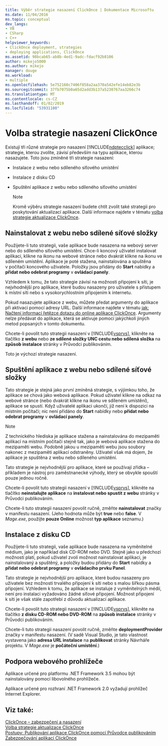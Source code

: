 ```yaml
---
title: Výběr strategie nasazení ClickOnce | Dokumentace Microsoftu
ms.date: 11/04/2016
ms.topic: conceptual
dev_langs:
- VB
- CSharp
- C++
helpviewer_keywords:
- ClickOnce deployment, strategies
- deploying applications, ClickOnce
ms.assetid: 98bcab65-ab8b-4ed1-9adc-fdacf92b8106
author: mikejo5000
ms.author: mikejo
manager: douge
ms.workload:
- multiple
ms.openlocfilehash: 5e752160c7406f858a2aa370a542efe14eb82e3b
ms.sourcegitcommit: 37fb7075b0a65d2add3b137a5230767aa3266c74
ms.translationtype: MT
ms.contentlocale: cs-CZ
ms.lasthandoff: 01/02/2019
ms.locfileid: "53931100"
---
```

# <a name="choose-a-clickonce-deployment-strategy"></a>Volba strategie nasazení ClickOnce
Existují tři různé strategie pro nasazení [!INCLUDE[ndptecclick](../deployment/includes/ndptecclick_md.md)] aplikace; strategie, kterou zvolíte, závisí především na typu aplikace, kterou nasazujete. Toto jsou zmíněné tři strategie nasazení:  
  
-   Instalace z webu nebo sdíleného síťového umístění  
  
-   Instalace z disku CD  
  
-   Spuštění aplikace z webu nebo sdíleného síťového umístění  
  
    > [!NOTE]
    >  Kromě výběru strategie nasazení budete chtít zvolit také strategii pro poskytování aktualizací aplikace. Další informace najdete v tématu [volba strategie aktualizace ClickOnce](../deployment/choosing-a-clickonce-update-strategy.md).  
  
## <a name="install-from-the-web-or-a-network-share"></a>Nainstalovat z webu nebo sdílené síťové složky  
 Použijete-li tuto strategii, vaše aplikace bude nasazena na webový server nebo do sdíleného síťového umístění. Chce-li koncový uživatel instalovat aplikaci, klikne na ikonu na webové stránce nebo dvakrát klikne na ikonu ve sdíleném umístění. Aplikace je poté stažena, nainstalována a spuštěna v počítači koncového uživatele. Položky jsou přidány do **Start** nabídky a **přidat nebo odebrat programy** v **ovládací panely**.  
  
 Vzhledem k tomu, že tato strategie závisí na možnosti připojení k síti, je nejvhodnější pro aplikace, které budou nasazeny pro uživatele s přístupem k místní síti nebo s vysokorychlostním připojením k internetu.  
  
 Pokud nasazujete aplikace z webu, můžete předat argumenty do aplikace při aktivaci pomocí adresy URL. Další informace najdete v tématu [jak: Načtení informací řetězce dotazu do online aplikace ClickOnce](../deployment/how-to-retrieve-query-string-information-in-an-online-clickonce-application.md). Argumenty nelze předávat do aplikace, která se aktivuje pomocí jakýchkoli jiných metod popsaných v tomto dokumentu.  
  
 Chcete-li povolit tuto strategii nasazení v [!INCLUDE[vsprvs](../code-quality/includes/vsprvs_md.md)], klikněte na tlačítko **z webu** nebo **ze sdílené složky UNC cestu nebo sdílená složka** na **způsob instalace** stránky v Průvodci publikováním.  
  
 Toto je výchozí strategie nasazení.  
  
## <a name="start-the-application-from-the-web-or-a-network-share"></a>Spuštění aplikace z webu nebo sdílené síťové složky  
 Tato strategie je stejná jako první zmíněná strategie, s výjimkou toho, že aplikace se chová jako webová aplikace. Pokud uživatel klikne na odkaz na webové stránce (nebo dvakrát klikne na ikonu ve sdíleném umístění), aplikace se spustí. Když uživatelé aplikaci ukončí, již není k dispozici na místním počítači; nic není přidáno do **Start** nabídky nebo **přidat nebo odebrat programy** v **ovládací panely**.  
  
> [!NOTE]
>  Z technického hlediska je aplikace stažena a nainstalována do mezipaměti aplikací na místním počítači stejně tak, jako je webová aplikace stažena do mezipaměti webu. Podobně jakou u mezipaměti webu jsou soubory nakonec z mezipaměti aplikací odstraněny. Uživatel však má dojem, že aplikace je spuštěna z webu nebo sdíleného umístění.  
  
 Tato strategie je nejvhodnější pro aplikace, které se používají zřídka – příkladem je nástroj pro zaměstnanecké výhody, který se obvykle spouští pouze jednou ročně.  
  
 Chcete-li povolit tuto strategii nasazení v [!INCLUDE[vsprvs](../code-quality/includes/vsprvs_md.md)], klikněte na tlačítko **neinstalujte aplikace** na **instalovat nebo spustit z webu** stránky v Průvodci publikováním.  
  
 Chcete-li tuto strategii nasazení povolit ručně, změňte **nainstalovat** značky v manifestu nasazení. (Jeho hodnota může být **true** nebo **false**. V *Mage.exe*, použijte **pouze Online** možnost **typ aplikace** seznamu.)  

## <a name="install-from-a-cd"></a>Instalace z disku CD  
 Použijete-li tuto strategii, vaše aplikace bude nasazena na vyměnitelné médium, jako je například disk CD-ROM nebo DVD. Stejně jako u předchozí možnosti platí, pokud uživatel zvolí možnost nainstalovat aplikaci, je nainstalovaný a spuštěný, a položky budou přidány do **Start** nabídky a **přidat nebo odebrat programy** v **ovládacího prvku Panel**.  
  
 Tato strategie je nejvhodnější pro aplikace, které budou nasazeny pro uživatele bez možnosti trvalého připojení k síti nebo s malou šířkou pásma připojení. Vzhledem k tomu, že aplikace se instaluje z vyměnitelných médií, není pro instalaci vyžadováno žádné síťové připojení. Možnost připojení k síti je však stále zapotřebí z důvodu aktualizací aplikace.  
  
 Chcete-li povolit tuto strategii nasazení v [!INCLUDE[vsprvs](../code-quality/includes/vsprvs_md.md)], klikněte na tlačítko **z disku CD-ROM nebo DVD-ROM** na **způsob instalace** stránky v Průvodci publikováním.  
  
 Chcete-li tuto strategii nasazení povolit ručně, změňte **deploymentProvider** značky v manifestu nasazení. (V sadě Visual Studio, je tato vlastnost vystavena jako **adresa URL instalace** na **publikovat** stránky Návrháře projektu. V *Mage.exe* je **počáteční umístění**.)  
  
## <a name="web-browser-support"></a>Podpora webového prohlížeče  
 Aplikace určené pro platformu .NET Framework 3.5 mohou být nainstalovány pomocí libovolného prohlížeče.  
  
 Aplikace určené pro rozhraní .NET Framework 2.0 vyžadují prohlížeč Internet Explorer.  
  
## <a name="see-also"></a>Viz také:  
 [ClickOnce – zabezpečení a nasazení](../deployment/clickonce-security-and-deployment.md)   
 [Volba strategie aktualizace ClickOnce](../deployment/choosing-a-clickonce-update-strategy.md)   
 [Postupy: Publikování aplikace ClickOnce pomocí Průvodce publikováním](../deployment/how-to-publish-a-clickonce-application-using-the-publish-wizard.md)   
 [Zabezpečování aplikací ClickOnce](../deployment/securing-clickonce-applications.md)